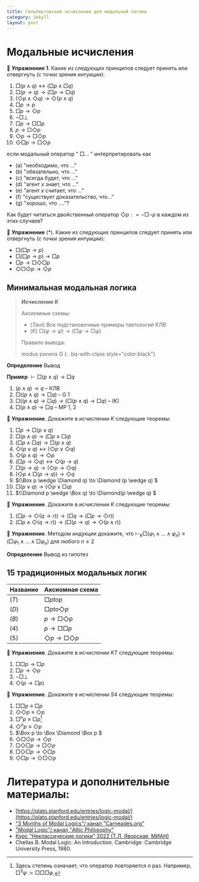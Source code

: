 ```yaml
---
title: Гильбертовские исчисления для модальной логики
category: Jekyll
layout: post
---
```


# Модальные исчисления

:blue_book: **Упражнение 1**. Какие из следующих принципов следует принять или отвергнуть (с точки зрения интуиции):
1. $\Box (p \wedge q) \leftrightarrow (\Box p \wedge \Box q)$
2. $\Box (p \to q) \to (\Box p \to \Box q)$
3. $(\Diamond p \wedge \Diamond q) \to \Diamond (p \wedge q)$
4. $\Box p \to p$
5. $\Box p \to \Diamond p$
6. $\neg \Box \bot$	
7. $\Box p \to \Box \Box p$
8. $p \to \Box \Diamond p$
9. $\Diamond p \to \Box \Diamond p$
10. $\Diamond \Box p \to \Box \Diamond p$

если модальный оператор \" $\Box \dots$ \" интерпретировать как
- (a) "необходимо, что ..."
- (b) "обязательно, что ..."
- (с) "всегда будет, что ..."
- (d) "агент $x$ знает, что ..."
- (e) "агент $x$ считает, что ..."
- (f) "существует доказательство, что..."
- (g) "хорошо, что ...."? 

Как будет читаться двойственный оператор $\Diamond p: = \neg \Box \neg p$ в каждом из этих случаев?

:blue_book: **Упражнение** (\*). Какие из следующих принципов следует принять или отвергнуть (с точки зрения интуиции):
- $\Box (\Box p \to p)$
- $\Box (\Box p \to p) \to \Box p$
- $\Box p \to \Box \Diamond \Box p$
- $\Diamond \Box \Diamond p \to \Diamond p$

## Минимальная модальная логика

> **Исчисление $K$** <a name="K"></a>
> 
> Аксиомные схемы:
> * ($Taut$) Все подстановочные примеры тавтологий КЛВ
> * ($K$) $\Box (\varphi \to \psi) \to (\Box \varphi \to \Box \psi)$
>
> Правило вывода:
>  
>  modus ponens	
>  G
{: .bq-with-class style="color:black"}

**Определение** Вывод 

**Пример**  $\vdash \Box (p \wedge q) \to \Box q$   
 1. $(p \wedge q) \to q$ – КЛВ  
 2. $\Box ((p \wedge q) \to \Box q)$ – G 1 
 3. $\Box ((p \wedge q) \to \Box q) \to (\Box (p \wedge q) \to \Box q)$ – (K) 
 4. $\Box (p \wedge q) \to \Box q$ – MP 1, 2

:blue_book: **Упражнение**. Докажите в исчислении $K$ следующие теоремы:
1. $\Box p \to \Box (p \vee q)$
2. $\Box (p \wedge q) \to (\Box p \wedge \Box q)$
3. $(\Box p \wedge \Box q) \to \Box (p \wedge q)$
4. $\Diamond (p \lor q) \leftrightarrow (\Diamond p \vee \Diamond q)$
5. $\Diamond (p \wedge q) \to \Diamond p$
6. $(\Box p \to \Diamond q) \leftrightarrow \Diamond (p \to q)$
7. $\Box (p \to q) \to (\Diamond p \to \Diamond q)$
8. $(\Diamond p \wedge \Box (p \to q)) \to \Diamond q$
9. $(\Box p \wedge \Diamond q) \to \Diamond (p \wedge q) $
10. $\Box (p \vee q) \to (\Diamond p \vee \Box q)$ 
11. $(\Diamond p \wedge \Box q) \to \Diamond(p \wedge q) $

:blue_book: **Упражнение**. Докажите в исчислении $K$ следующие теоремы:
1. $(\Box p \to \Diamond (q \to r)) \to (\Box q \to (\Box p \to \Diamond r))$
2. $(\Box p \wedge \Diamond (q \to r)) \to (\Box (p \to q ) \to  \Diamond (p \wedge r))$

:blue_book: **Упражнение**. Методом индукции докажите, что 
$\vdash_{K} \Box (\varphi_1 \wedge \dots \wedge \varphi_n) \equiv (\Box \varphi_1 \wedge \dots \wedge \Box \varphi_n)$ для любого $n \geq 2$


**Определение** Вывод из гипотез

## 15 традиционных модальных логик


| Название  | Аксиомная схема                  |
|-----------|----------------------------------|
| $(T)$     | $\Box p to p$                    |
| $(D)$     | $\Box p to \Diamond p$           |
| $(B)$     | $p \to \Box \Diamond p$          |
| $(4)$     | $p \to \Box \Box p$              |
| $(5)$     | $\Diamond p \to \Box \Diamond p$ |



:blue_book: **Упражнение**. Докажите в исчислении $KT$ следующие теоремы:
1. $\Box \Box p \to \Box p$
2. $\Box p \to \Diamond p$
3. $\neg \Box \bot$
4. $\Diamond (p \to \Box p)$

:blue_book: **Упражнение**. Докажите в исчислении $S4$ следующие теоремы:
1. $\Box \Box p \equiv \Box p$
2. $\Diamond \Diamond p \equiv \Diamond p$
3. $\Box^n p \equiv \Box p$[^1] 
4. $\Diamond^n p \equiv \Diamond p$
5. $\Box p \to \Box \Diamond \Box p $
6. $\Diamond \Box \Diamond p \to \Diamond p$
7. $\Box \Diamond \Box p \to \Box \Diamond p$
8. $\Box \Diamond \Box p \to \Diamond \Box p$
9. $\Diamond \Box p \to \Diamond \Box \Diamond p$

[^1]: Здесь степень означает, что оператор повторяется $n$ раз. Например, $\Box^3 \varphi:= \Box \Box \Box \varphi$.

# Литература и дополнительные материалы:
- [https://plato.stanford.edu/entries/logic-modal/](https://plato.stanford.edu/entries/logic-modal/)
- ["3 Months of Modal Logics"/ канал "Carneades.org"](https://www.youtube.com/playlist?list=PLz0n_SjOttTfP_liEHPNCzvESZsh5eirP)
- ["Modal Logic"/ канал "Attic Philosophy"](https://www.youtube.com/watch?v=_kZLnqsIuMo&list=PLwSlKSRwxX0qXTZKnIT7l4_YAIWpJcZJ9)
- [Курс "Неклассические логики" 2022 (Т.Л. Яворская, МИАН)](https://www.mathnet.ru/php/conference.phtml?option_lang=rus&eventID=31&confid=2080)
- Chellas B. Modal Logic: An Introduction. Cambridge: Cambridge University Press, 1980.
